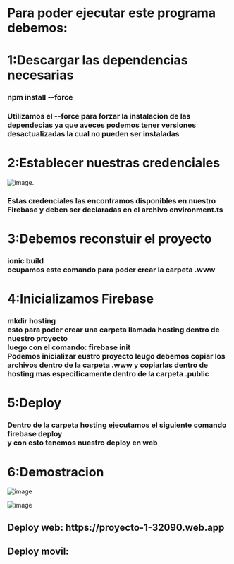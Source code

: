 <h1>Para poder ejecutar este programa debemos:</h1>
<h1>1:Descargar las dependencias necesarias</h1>
<h3>npm install --force</h3>
<h3>Utilizamos el --force para forzar la instalacion de las dependecias ya que aveces podemos tener versiones desactualizadas la cual no pueden ser instaladas</h3>
<h1>2:Establecer nuestras credenciales</h1>

![image](https://github.com/SandovalBrandon1027/App-para-subir-archivos-con-Storage/assets/117743657/c69991a7-fa06-4c2b-aa0d-e141e5e532e7).
<br>
<h3>Estas credenciales las encontramos disponibles en nuestro Firebase y deben ser declaradas en el archivo environment.ts</h3>
<h1>3:Debemos reconstuir el proyecto </h1>
<h3>ionic build  <br> ocupamos este comando para poder crear la carpeta .www</h3>
<h1>4:Inicializamos Firebase</h1>
<h3>mkdir hosting <br> esto para poder crear una carpeta llamada hosting dentro de nuestro proyecto <br> luego con el comando: firebase init <br>Podemos inicializar eustro proyecto 
leugo debemos copiar los archivos dentro de la carpeta .www y copiarlas dentro de hosting mas especificamente dentro de la carpeta .public</h3>
<h1>5:Deploy</h1>
<h3>Dentro de la carpeta hosting ejecutamos el siguiente comando <br> firebase deploy <br> y con esto tenemos nuestro deploy en web</h3>
<h1>6:Demostracion</h1>

![image](https://github.com/SandovalBrandon1027/ionic-geolocation-app/assets/117743657/0b2c9ab2-7d73-4bf5-bed6-eb78310564ce) <br>


![image](https://github.com/SandovalBrandon1027/ionic-geolocation-app/assets/117743657/63946924-6a47-4e23-a865-a3b51cb51da0) <br>


<h2>Deploy web:  https://proyecto-1-32090.web.app </h2>
<h2>Deploy movil:                           </h2>


